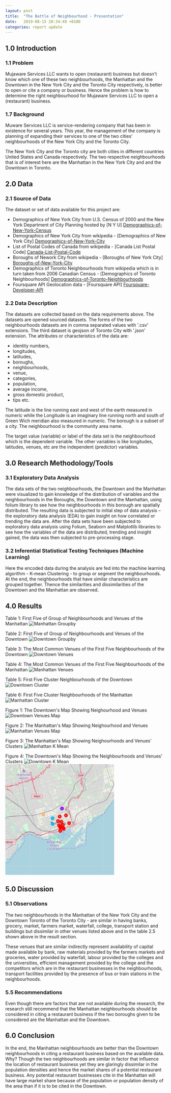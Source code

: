 ```yaml
---
layout: post
title:  "The Battle of Neighbourhood - Presentation"
date:   2019-08-15 20:34:49 +0100
categories: report update
---
```


## 1.0 Introduction
### 1.1 Problem 
Mujaware Services LLC wants to open (restaurant) business but doesn't know which one of these two neighbourhoods, the Manhattan and the Downtown in the New York City and the Toronto City respectively, is better to open or cite a company or business. 
Hence the problem is
how to determine the right neighbourhood for Mujaware Services LLC to open a (restaurant) business.
### 1.7  Background

Muware Services LLC is service-rendering company that has been in existence for several years. This year, the management of the company is planning of expanding their services to one of the two cities' neighbourhoods of the New York City and the Toronto City. 

The New York City and the Toronto city are both cities in different countries United States and Canada respectively. The two respective neighbourhoods that is of interest here are the Manhattan in the New York City and and the Downtown in Toronto.
## 2.0 Data

### 2.1 Source of Data
The dataset or set of data available for this project are:
* Demographics of New York City from U.S. Census of 2000 and the New York Department
of City Planning hosted by [N Y U] [Demographics-of-New-York-Census]
* Demographics of New York City from wikipedia - [Demographics of New York City] [Demographics-of-New-York-City]
* List of Postal Codes of Canada from wikipedia - [Canada List Postal Code] [Canada-List-Postal-Code]
* Boroughs of Nework City from wikipedia - [Boroughs of New York City] [Boroughs-of-New-York-City] 
* Demographics of Toronto Neighbourhoods from wikipedia which is in turn taken from 2006 Canadian Census - [Demographics of Toronto Neighbourhoods] [Demographics-of-Toronto-Neighbourhoods]
* Foursquare API Geolocation data - [Foursquare API] [Foursquare-Developer-API]

### 2.2 Data Description
The datasets are collected based on the data requirements above. The datasets are opened sourced datasets. 
The forms of the two neighbourhoods datasets are in comma separated values with '.csv' extensions. The third dataset is geojson of Toronto City with '.json' extension.
The attributes or characteristics of the data are: 
* identity numbers, 
* longitudes, 
* latitudes, 
* boroughs, 
* neighbourhoods, 
* venue, 
* categories, 
* population, 
* average income, 
* gross domestic product, 
* tips etc.

The latitude is the line running east and west of the earth measured in numeric while
the Longitude is an imaginary line running north and south of Green Wich meridian also measured in numeric.
The borough is a subset of a city. The neighbourhood is the community area name. 

The target value (variable) or label of the data set is the neighbourhood which is the dependent variable. The other variables is like longitudes, latitudes, venues, etc are the independent (predictor) variables.

## 3.0 Research Methodology/Tools

### 3.1 Exploratory Data Analysis
The data sets of the two neighbourhoods, the Downtown and the Manhattan were visualized to gain knowledge of the distribution of variables and the neighbourhoods in the Boroughs, the Downtown and the Manhattan, using folium library to see how the neighbourhoods in this borough are spatially distributed. The resulting data is subjected to initial step of data analysis – the exploratory data analysis (EDA) to gain insight on how correlated or trending the data are.
After the data sets have been subjected to exploratory data analysis using Folium, Seaborn and Matplotlib libraries to see how the variables of the data are distributed, trending and insight gained, the data was then subjected to pre-processing stage.

### 3.2    Inferential Statistical Testing Techniques (Machine Learning)
Here the encoded data during the analysis are fed into the machine learning algorithm - K-mean Clustering - to group or segment the neighbourhoods. At the end, the neighbourhoods that have similar characteristics are grouped together. Thence the similarities and dissimilarities of the Downtown and the Manhattan are observed.

## 4.0 Results
Table 1: First Five of Group of Neighbourhoods and Venues of the Manhattan
![Manhattan Groupby]({{site.baseurl}}/images/manhattan-groupby.JPG)

Table 2: First Five of Group of Neighbourhoods and Venues of the Downtown
![Downtown Groupby]({{site.baseurl}}/images/downtown-groupby.JPG)

Table 3: The Most Common Venues of the First Five Neighbourhoods of the Downtown
![Downtown Venues]({{site.baseurl}}/images/downtown-venues.JPG)

Table 4: The Most Common Venues of the First Five Neighbourhoods of the Manhattan
![Manhattan Venues]({{site.baseurl}}/images/manhattan-venues.JPG)

Table 5: First Five Cluster Neighbourhoods of the Downtown
![Downtown Cluster]({{site.baseurl}}/images/downtown-cluster.JPG)

Table 6: First Five Cluster Neighbourhoods of the Manhattan
![Manhattan Cluster]({{site.baseurl}}/images/manhattan-cluster.JPG)

Figure 1: The Downtown's Map Showing Neighourhood and Venues
![Downtown Venues Map]({{site.baseurl}}/images/downtown-venues-map.JPG)

Figure 2: The Manhattan's Map Showing Neighourhood and Venues
![Manhattan Venues Map]({{site.baseurl}}/images/manhattan-venues-map.JPG)

Figure 3: The Manhattan's Map Showing Neighourhoods and Venues' Clusters
![Manhattan K Mean]({{site.baseurl}}/images/manhattan-kmean.JPG)

Figure 4: The Downtown's Map Showing the Neighbourhoods and Venues' Clusters
![Downtown K Mean]({{site.baseurl}}/images/downtown-kmean.JPG)
<img src='/images/downtown-kmean.JPG'/>

## 5.0 Discussion
### 5.1 Observations
The two neighbourhoods in the Manhattan of the New York City and the Downtown Toronto of the Toronto City - are similar in having banks, grocery, market, farmers market, waterfall, college, transport station and buildings but dissimilar in other venues listed above and in the table 2.5 shown above in the result section.

These venues that are similar indirectly represent availability of capital made available by bank, raw materials provided by the farmers markets and groceries, water provided by waterfall, labour provided by the colleges and the universities, efficient management provided by the college and the competitors which are in the restaurant businesses in the neighbourhoods, transport facilities provided by the presence of bus or train stations in the neighbourhoods.

### 5.5 Recommendations
Even though there are factors that are not available during the research, the research still recommend that the Manhattan neighbourhoods should be considered in citing a restaurant business if the two boroughs given to be considered are the Manhattan and the Downtown.
## 6.0 Conclusion
In the end, the Manhattan neighbourhoods are better than the Downtown neighbourhoods in citing a restaurant business based on the available data. Why? Though the two neighbourhoods are similar in factor that influence the location of restaurant business yet they are glaringly dissimilar in the population densities and hence the market shares of a potential restaurant business.
Any potential restaurant businesses cite in the Manhattan will have large market share because of the population or population density of the area than if it is to be cited in the Downtown.

[Demographics-of-New-York-Census]: https://www1.nyc.gov/site/doh/data/health-tools/neighborhood-statistics-demographics.page

[Demographics-of-New-York-City]:https://en.wikipedia.org/wiki/Demographics_of_New_York_City

[Demographics-of-Toronto-Neighbourhoods]:https://en.wikipedia.org/wiki/Demographics_of_Toronto_Neighbourhoods

[Foursquare-Developer-API]:https://foursquare.com

[Boroughs-of-New-York-City]:https://en.wikipedia.org/wiki/Buroughs_of_New_York_City

[Canada-List-Postal-Code]:https://en.wikipedia.org/wiki/List_of_postal_codes_of_Canada:_M

[Geospatial-Data-of-Canada]: http://cocl.us/Geospatial_data

[Geocoder-Python-package]:https://geocoder.readthedocs.io/index.html

[BeautifulSoup-package]:http://beautiful-soup-4.readthedocs.io/en/latest/
